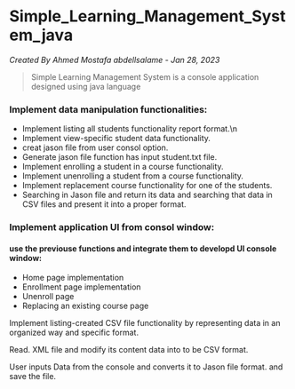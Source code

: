 # Simple_Learning_Management_System_java

*Created By Ahmed Mostafa abdellsalame - Jan 28, 2023*

> Simple Learning Management System is a console application designed using java language 

### Implement data manipulation functionalities:

  - Implement listing all students functionality report format.\n
  - Implement view-specific student data functionality.
  - creat jason file from user consol option.
  - Generate jason file function has input student.txt file.
  - Implement enrolling a student in a course functionality.
  - Implement unenrolling a student from a course functionality.
  - Implement replacement course functionality for one of the students.
  - Searching in Jason file and return its data and searching that data in CSV files and present it into a proper format.

### Implement  application UI from consol window:
#### use the previouse functions and integrate them to developd UI console window: 

  - Home page implementation
  - Enrollment page implementation
  - Unenroll page
  - Replacing an existing course page

Implement listing-created CSV file functionality by representing data in an organized way and specific format.

Read. XML file and modify its content data into to be CSV format.

User inputs Data from the console and converts it to Jason file format. and save the file. 


